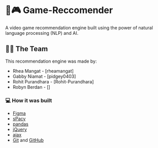 # 👾🎮 Game-Reccomender
A video game recommendation engine built using the power of natural language processing (NLP) and AI.

## 🧑‍💻 The Team

This recommendation engine was made by:

- Rhea Mangat - [rheamangat]
- Gabby Niamat - [pidgey0403]
- Rohit Purandhara - [Rohit-Purandhara]
- Robyn Berdan - []

### 💻 How it was built

- [Figma](https://www.figma.com/) 
- [sPacy](https://spacy.io/)
- [pandas](https://pandas.pydata.org/) 
- [jQuery](https://jquery.com/)
- [ajax](https://api.jquery.com/category/ajax/)
- [Git](https://git-scm.com/) and [GitHub](https://github.com/)
